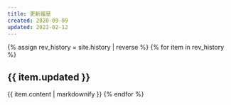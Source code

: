 ```yaml
---
title: 更新履歴
created: 2020-09-09
updated: 2022-02-12
---
```

{% assign rev_history = site.history | reverse %}
{% for item in rev_history %}
## <a name="{{ item.updated }}">{{ item.updated }}</a>
{{ item.content | markdownify }}
{% endfor %}
